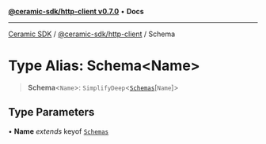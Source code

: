[**@ceramic-sdk/http-client v0.7.0**](../README.md) • **Docs**

***

[Ceramic SDK](../../../README.md) / [@ceramic-sdk/http-client](../README.md) / Schema

# Type Alias: Schema\<Name\>

> **Schema**\<`Name`\>: `SimplifyDeep`\<[`Schemas`](Schemas.md)\[`Name`\]\>

## Type Parameters

• **Name** *extends* keyof [`Schemas`](Schemas.md)
